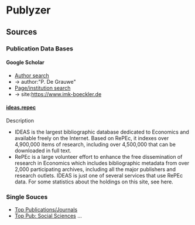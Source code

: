# Publyzer


## Sources

### Publication Data Bases

#### Google Scholar
- [Author search](https://scholar.google.com/scholar?hl=de&scisbd=1&as_sdt=0%2C5&q=+author%3A%22P.+De+Grauwe%22&btnG=)
- ->  author:"P. De Grauwe"
- [Page/institution search](https://scholar.google.com/scholar?hl=de&scisbd=1&as_sdt=0%2C5&q=site%3Ahttps%3A%2F%2Fwww.imk-boeckler.de&btnG=)
- -> site:https://www.imk-boeckler.de

#### [ideas.repec](https://ideas.repec.org/)
Description 
- IDEAS is the largest bibliographic database dedicated to Economics and available freely on the Internet. Based on RePEc, it indexes over 4,900,000 items of research, including over 4,500,000 that can be downloaded in full text.
- RePEc is a large volunteer effort to enhance the free dissemination of research in Economics which includes bibliographic metadata from over 2,000 participating archives, including all the major publishers and research outlets. IDEAS is just one of several services that use RePEc data. For some statistics about the holdings on this site, see here.



### Single Souces

- [Top Publications/Journals](https://scholar.google.com/citations?view_op=top_venues)
- [Top Pub: Social Sciences](https://scholar.google.com/citations?view_op=top_venues&hl=de&vq=soc)
...




